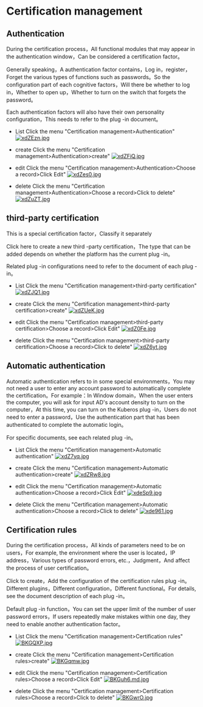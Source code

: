 # Certification management

## Authentication
During the certification process，All functional modules that may appear in the authentication window，Can be considered a certification factor。

Generally speaking，A authentication factor contains，Log in，register，Forget the various types of functions such as passwords。So the configuration part of each cognitive factors，Will there be whether to log in，Whether to open up，Whether to turn on the switch that forgets the password。

Each authentication factors will also have their own personality configuration，This needs to refer to the plug -in document。

* List Click the menu "Certification management>Authentication"
[![xdZEzn.jpg](https://s1.ax1x.com/2022/10/13/xdZEzn.jpg)](https://imgse.com/i/xdZEzn)

* create Click the menu "Certification management>Authentication>create"
[![xdZFiQ.jpg](https://s1.ax1x.com/2022/10/13/xdZFiQ.jpg)](https://imgse.com/i/xdZFiQ)

* edit Click the menu "Certification management>Authentication>Choose a record>Click Edit"
[![xdZes0.jpg](https://s1.ax1x.com/2022/10/13/xdZes0.jpg)](https://imgse.com/i/xdZes0)

* delete Click the menu "Certification management>Authentication>Choose a record>Click to delete"
[![xdZuZT.jpg](https://s1.ax1x.com/2022/10/13/xdZuZT.jpg)](https://imgse.com/i/xdZuZT)
## third-party certification

This is a special certification factor，Classify it separately

Click here to create a new third -party certification，The type that can be added depends on whether the platform has the current plug -in。

Related plug -in configurations need to refer to the document of each plug -in。

* List Click the menu "Certification management>third-party certification"
[![xdZJQ1.jpg](https://s1.ax1x.com/2022/10/13/xdZJQ1.jpg)](https://imgse.com/i/xdZJQ1)

* create Click the menu "Certification management>third-party certification>create"
[![xdZUeK.jpg](https://s1.ax1x.com/2022/10/13/xdZUeK.jpg)](https://imgse.com/i/xdZUeK)

* edit Click the menu "Certification management>third-party certification>Choose a record>Click Edit"
[![xdZ0Fe.jpg](https://s1.ax1x.com/2022/10/13/xdZ0Fe.jpg)](https://imgse.com/i/xdZ0Fe)

* delete Click the menu "Certification management>third-party certification>Choose a record>Click to delete"
[![xdZ6yt.jpg](https://s1.ax1x.com/2022/10/13/xdZ6yt.jpg)](https://imgse.com/i/xdZ6yt)

## Automatic authentication

Automatic authentication refers to in some special environments，You may not need a user to enter any account password to automatically complete the certification。For example：In Window domain，When the user enters the computer, you will ask for input AD's account density to turn on the computer，At this time, you can turn on the Kuberos plug -in，Users do not need to enter a password，Use the authentication part that has been authenticated to complete the automatic login。

For specific documents, see each related plug -in。

* List Click the menu "Certification management>Automatic authentication"
[![xdZ7yq.jpg](https://s1.ax1x.com/2022/10/13/xdZ7yq.jpg)](https://imgse.com/i/xdZ7yq)

* create Click the menu "Certification management>Automatic authentication>create"
[![xdZRw8.jpg](https://s1.ax1x.com/2022/10/13/xdZRw8.jpg)](https://imgse.com/i/xdZRw8)

* edit Click the menu "Certification management>Automatic authentication>Choose a record>Click Edit"
[![xdeSp9.jpg](https://s1.ax1x.com/2022/10/13/xdeSp9.jpg)](https://imgse.com/i/xdeSp9)

* delete Click the menu "Certification management>Automatic authentication>Choose a record>Click to delete"
[![xde961.jpg](https://s1.ax1x.com/2022/10/13/xde961.jpg)](https://imgse.com/i/xde961)

## Certification rules

During the certification process，All kinds of parameters need to be on users，For example, the environment where the user is located，IP address，Various types of password errors, etc.，Judgment，And affect the process of user certification。

Click to create，Add the configuration of the certification rules plug -in。Different plugins，Different configuration，Different functional。For details, see the document description of each plug -in。

Default plug -in function，You can set the upper limit of the number of user password errors，If users repeatedly make mistakes within one day, they need to enable another authentication factor。

* List Click the menu "Certification management>Certification rules"
[![BKGQXP.jpg](https://v1.ax1x.com/2022/10/13/BKGQXP.jpg)](https://x.imgtu.com/i/BKGQXP)

* create Click the menu "Certification management>Certification rules>create"
[![BKGqmw.jpg](https://v1.ax1x.com/2022/10/13/BKGqmw.jpg)](https://x.imgtu.com/i/BKGqmw)

* edit Click the menu "Certification management>Certification rules>Choose a record>Click Edit"
[![BKGuh6.md.jpg](https://v1.ax1x.com/2022/10/13/BKGuh6.md.jpg)](https://x.imgtu.com/i/BKGuh6)

* delete Click the menu "Certification management>Certification rules>Choose a record>Click to delete"
[![BKGwrO.jpg](https://v1.ax1x.com/2022/10/13/BKGwrO.jpg)](https://x.imgtu.com/i/BKGwrO)

